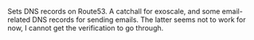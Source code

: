 Sets DNS records on Route53.
A catchall for exoscale, and some email-related DNS records for sending emails.
The latter seems not to work for now, I cannot get the verification to go through.
